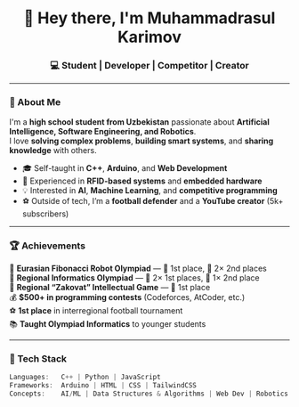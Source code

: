 <h1 align="center">👋 Hey there, I'm Muhammadrasul Karimov</h1>
<h3 align="center">💻 Student | Developer | Competitor | Creator</h3>

---

### 🧠 About Me

I'm a **high school student from Uzbekistan** passionate about **Artificial Intelligence, Software Engineering, and Robotics**.  
I love **solving complex problems**, **building smart systems**, and **sharing knowledge** with others.

- 🎓 Self-taught in **C++**, **Arduino**, and **Web Development**  
- 🤖 Experienced in **RFID-based systems** and **embedded hardware**  
- 💡 Interested in **AI**, **Machine Learning**, and **competitive programming**  
- ⚽ Outside of tech, I’m a **football defender** and a **YouTube creator** (5k+ subscribers)

---

### 🏆 Achievements

🏅 **Eurasian Fibonacci Robot Olympiad** — 🥇 1st place, 🥈 2× 2nd places  
🏅 **Regional Informatics Olympiad** — 🥇 2× 1st places, 🥈 1× 2nd place  
🧩 **Regional “Zakovat” Intellectual Game** — 🥇 1st place  
💰 **$500+ in programming contests** (Codeforces, AtCoder, etc.)  
⚽ **1st place** in interregional football tournament  
📚 **Taught Olympiad Informatics** to younger students  

---

### 🧩 Tech Stack

```cpp
Languages:   C++ | Python | JavaScript  
Frameworks:  Arduino | HTML | CSS | TailwindCSS  
Concepts:    AI/ML | Data Structures & Algorithms | Web Dev | Robotics
